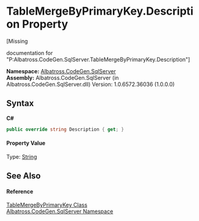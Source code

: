 # TableMergeByPrimaryKey.Description Property 
 

\[Missing <summary> documentation for "P:Albatross.CodeGen.SqlServer.TableMergeByPrimaryKey.Description"\]

**Namespace:**&nbsp;<a href="9727DDEC">Albatross.CodeGen.SqlServer</a><br />**Assembly:**&nbsp;Albatross.CodeGen.SqlServer (in Albatross.CodeGen.SqlServer.dll) Version: 1.0.6572.36036 (1.0.0.0)

## Syntax

**C#**<br />
``` C#
public override string Description { get; }
```


#### Property Value
Type: <a href="http://msdn2.microsoft.com/en-us/library/s1wwdcbf" target="_blank">String</a>

## See Also


#### Reference
<a href="CE00B49F">TableMergeByPrimaryKey Class</a><br /><a href="9727DDEC">Albatross.CodeGen.SqlServer Namespace</a><br />